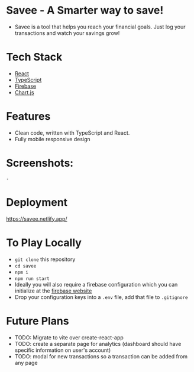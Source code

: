 # Savee - A Smarter way to save!

- Savee is a tool that helps you reach your financial goals. Just log your transactions and watch your savings grow!

# Tech Stack

- [React](https://react.dev/)
- [TypeScript](https://www.npmjs.com/package/typescript)
- [Firebase](www.firebase.google.com)
- [Chart.js](https://www.npmjs.com/package/react-chartjs-2)

# Features

- Clean code, written with TypeScript and React.
- Fully mobile responsive design

# Screenshots:

    -

# Deployment

https://savee.netlify.app/

# To Play Locally

- `git clone` this repository
- `cd savee`
- `npm i`
- `npm run start`
- Ideally you will also require a firebase configuration which you can initialize at the [firebase website](www.firebase.google.com)
- Drop your configuration keys into a `.env` file, add that file to `.gitignore`

# Future Plans

- TODO: Migrate to vite over create-react-app
- TODO: create a separate page for analytics (dashboard should have specific information on user's account)
- TODO: modal for new transactions so a transaction can be added from any page

